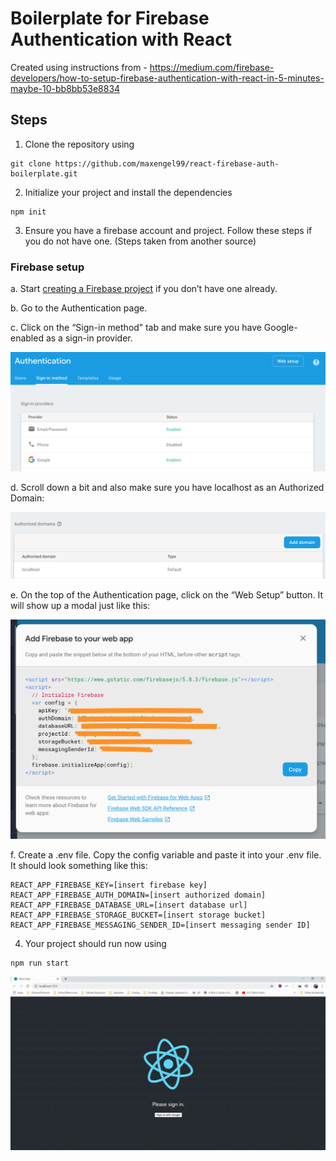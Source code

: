 # Boilerplate for Firebase Authentication with React

Created using instructions from - https://medium.com/firebase-developers/how-to-setup-firebase-authentication-with-react-in-5-minutes-maybe-10-bb8bb53e8834

## Steps

1. Clone the repository using

```
git clone https://github.com/maxengel99/react-firebase-auth-boilerplate.git
```

2. Initialize your project and install the dependencies

```
npm init
```

3. Ensure you have a firebase account and project. Follow these steps if you do not have one. (Steps taken from another source)

### Firebase setup

a. Start <a href="https://console.firebase.google.com/u/0/">creating a Firebase project</a> if you don’t have one already.

b. Go to the Authentication page.

c. Click on the “Sign-in method” tab and make sure you have Google-enabled as a sign-in provider.

![Firebase Authentication Console](readme-photos/firebase-auth-console.png)

d. Scroll down a bit and also make sure you have localhost as an Authorized Domain:

![Firebase Authorized Domains](readme-photos/firebase-authorized-domains.png)

e. On the top of the Authentication page, click on the “Web Setup” button. It will show up a modal just like this:

![Firebase Authorized Domains](readme-photos/firebase-credentials.png)

f. Create a .env file. Copy the config variable and paste it into your .env file. It should look something like this:

```
REACT_APP_FIREBASE_KEY=[insert firebase key]
REACT_APP_FIREBASE_AUTH_DOMAIN=[insert authorized domain]
REACT_APP_FIREBASE_DATABASE_URL=[insert database url]
REACT_APP_FIREBASE_STORAGE_BUCKET=[insert storage bucket]
REACT_APP_FIREBASE_MESSAGING_SENDER_ID=[insert messaging sender ID]
```

4. Your project should run now using

```
npm run start
```

![Login Example](readme-photos/login-example.gif)
